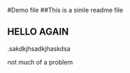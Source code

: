 #Demo file
##This is a simle readme file

## HELLO AGAIN
.sakdkjhsadkjhaskdsa



not much of a problem

